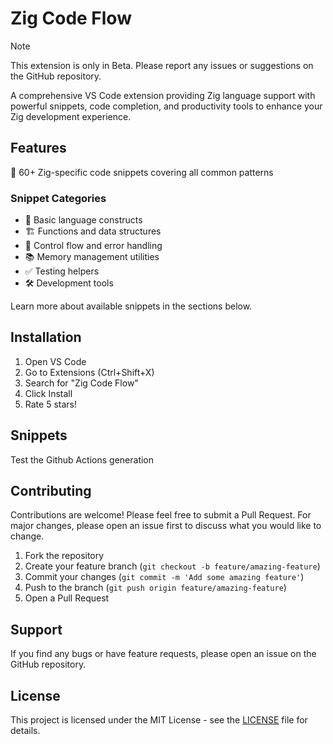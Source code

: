 # Zig Code Flow

> [!NOTE]
> This extension is only in Beta. Please report any issues or suggestions on the GitHub repository.

A comprehensive VS Code extension providing Zig language support with powerful snippets, code completion, and productivity tools to enhance your Zig development experience.

## Features

📝 60+ Zig-specific code snippets covering all common patterns

### Snippet Categories
- 🔧 Basic language constructs
- 🏗️ Functions and data structures
- 🔄 Control flow and error handling
- 📚 Memory management utilities
- ✅ Testing helpers
- 🛠️ Development tools

Learn more about available snippets in the sections below.

## Installation

1. Open VS Code
2. Go to Extensions (Ctrl+Shift+X)
3. Search for "Zig Code Flow"
4. Click Install
5. Rate 5 stars!

## Snippets

Test the Github Actions generation

## Contributing

Contributions are welcome! Please feel free to submit a Pull Request. For major changes, please open an issue first to discuss what you would like to change.

1. Fork the repository
2. Create your feature branch (`git checkout -b feature/amazing-feature`)
3. Commit your changes (`git commit -m 'Add some amazing feature'`)
4. Push to the branch (`git push origin feature/amazing-feature`)
5. Open a Pull Request

## Support

If you find any bugs or have feature requests, please open an issue on the GitHub repository.

## License

This project is licensed under the MIT License - see the [LICENSE](LICENSE) file for details.
